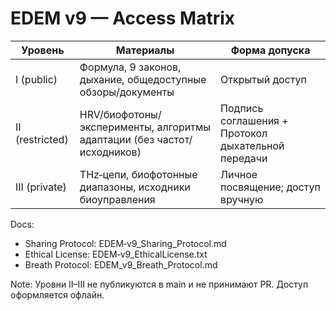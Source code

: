 # EDEM v9 — Access Matrix

| Уровень | Материалы | Форма допуска |
|---|---|---|
| I (public) | Формула, 9 законов, дыхание, общедоступные обзоры/документы | Открытый доступ |
| II (restricted) | HRV/биофотоны/эксперименты, алгоритмы адаптации (без частот/исходников) | Подпись соглашения + Протокол дыхательной передачи |
| III (private) | THz‑цепи, биофотонные диапазоны, исходники биоуправления | Личное посвящение; доступ вручную |

Docs:

- Sharing Protocol: EDEM‑v9_Sharing_Protocol.md
- Ethical License: EDEM‑v9_EthicalLicense.txt
- Breath Protocol: EDEM_v9_Breath_Protocol.md

Note: Уровни II–III не публикуются в main и не принимают PR. Доступ оформляется офлайн.
